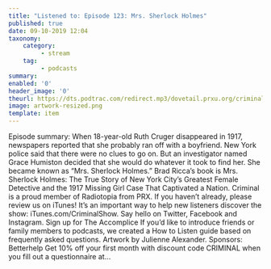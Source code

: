 ```yaml
---
title: "Listened to: Episode 123: Mrs. Sherlock Holmes"
published: true
date: 09-10-2019 12:04
taxonomy:
    category:
         - stream
    tag:
         - podcasts
summary:
enabled: '0'
header_image: '0'
theurl: https://dts.podtrac.com/redirect.mp3/dovetail.prxu.org/criminal/0dbc1b5e-30c3-43ee-8db1-b2d668c267e9/Episode_123_Mrs._Sherlock_Holmes_Part_1.mp3
image: artwork-resized.png
template: item
---
```

 
Episode summary: When 18-year-old Ruth Cruger disappeared in 1917, newspapers reported that she probably ran off with a boyfriend. New York police said that there were no clues to go on. But an investigator named Grace Humiston decided that she would do whatever it took to find her. She became known as “Mrs. Sherlock Holmes.” Brad Ricca’s book is Mrs. Sherlock Holmes: The True Story of New York City’s Greatest Female Detective and the 1917 Missing Girl Case That Captivated a Nation. Criminal is a proud member of Radiotopia from PRX. If you haven’t already, please review us on iTunes! It’s an important way to help new listeners discover the show: iTunes.com/CriminalShow. Say hello on Twitter, Facebook and Instagram. Sign up for The Accomplice If you’d like to introduce friends or family members to podcasts, we created a How to Listen guide based on frequently asked questions. Artwork by Julienne Alexander. Sponsors: Betterhelp Get 10% off your first month with discount code CRIMINAL when you fill out a questionnaire at…
